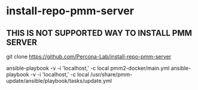 # install-repo-pmm-server

## THIS IS NOT SUPPORTED WAY TO INSTALL PMM SERVER
git clone https://github.com/Percona-Lab/install-repo-pmm-server

ansible-playbook -v -i 'localhost,' -c local pmm2-docker/main.yml
ansible-playbook -v -i 'localhost,' -c local /usr/share/pmm-update/ansible/playbook/tasks/update.yml
